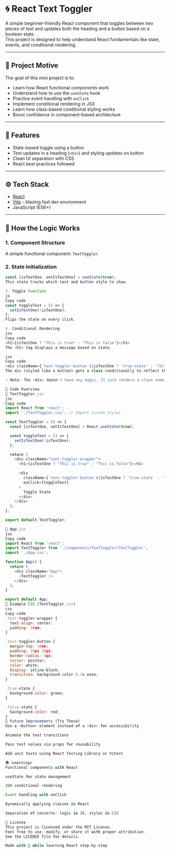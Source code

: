 # 🌀 React Text Toggler

A simple beginner-friendly React component that toggles between two pieces of text and updates both the heading and a button based on a boolean state.  
This project is designed to help understand React fundamentals like state, events, and conditional rendering.

---

## 🎯 Project Motive

The goal of this mini project is to:

- Learn how React functional components work
- Understand how to use the `useState` hook
- Practice event handling with `onClick`
- Implement conditional rendering in JSX
- Learn how class-based conditional styling works
- Boost confidence in component-based architecture

---

## 🚀 Features

- State-based toggle using a button
- Text updates in a heading (`<h1>`) and styling updates on button
- Clean UI separation with CSS
- React best practices followed

---

## ⚙️ Tech Stack

- [React](https://reactjs.org/)
- [Vite](https://vitejs.dev/) – blazing fast dev environment
- JavaScript (ES6+)

---

## 🧠 How the Logic Works

### 1. **Component Structure**
A simple functional component: `TextToggler`.

### 2. **State Initialization**
```js
const [isTextOne, setIsTextOne] = useState(true);
This state tracks which text and button style to show.

3. Toggle Function
js
Copy code
const toggleText = () => {
  setIsTextOne(!isTextOne);
};
Flips the state on every click.

4. Conditional Rendering
jsx
Copy code
<h1>{isTextOne ? "This is true" : "This is false"}</h1>
The <h1> tag displays a message based on state.

jsx
Copy code
<div className={`text-toggler-button ${isTextOne ? 'true-state' : 'false-state'}`}>
The div (styled like a button) gets a class conditionally to reflect the current state via CSS.

💡 Note: The <div> doesn't have any magic. It just renders a class name based on the boolean condition. It doesn’t do anything on its own—CSS handles the styling.

🧾 Code Overview
🔸 TextToggler.jsx
jsx
Copy code
import React from 'react';
import './TextToggler.css'; // Import custom styles

const TextToggler = () => {
  const [isTextOne, setIsTextOne] = React.useState(true);

  const toggleText = () => {
    setIsTextOne(!isTextOne);
  };

  return (
    <div className="text-toggler-wrapper">
      <h1>{isTextOne ? "This is true" : "This is false"}</h1>

      <div
        className={`text-toggler-button ${isTextOne ? 'true-state' : 'false-state'}`}
        onClick={toggleText}
      >
        Toggle State
      </div>
    </div>
  );
};

export default TextToggler;

🔸 App.jsx
jsx
Copy code
import React from 'react';
import TextToggler from './components/TextToggler/TextToggler';
import './App.css';

function App() {
  return (
    <div className="App">
      <TextToggler />
    </div>
  );
}

export default App;
🎨 Example CSS (TextToggler.css)
css
Copy code
.text-toggler-wrapper {
  text-align: center;
  padding: 2rem;
}

.text-toggler-button {
  margin-top: 1rem;
  padding: 10px 20px;
  border-radius: 6px;
  cursor: pointer;
  color: white;
  display: inline-block;
  transition: background-color 0.3s ease;
}

.true-state {
  background-color: green;
}

.false-state {
  background-color: red;
}
🔮 Future Improvements (Try These)
Use a <button> element instead of a <div> for accessibility

Animate the text transitions

Pass text values via props for reusability

Add unit tests using React Testing Library or Vitest

📚 Learnings
Functional components with React

useState for state management

JSX conditional rendering

Event handling with onClick

Dynamically applying classes in React

Separation of concerns: logic in JS, styles in CSS

📎 License
This project is licensed under the MIT License.
Feel free to use, modify, or share it with proper attribution.
See the LICENSE file for details.

Made with 💙 while learning React step-by-step